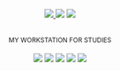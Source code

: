 
<div align="center">
<a href="www.linkedin.com/paulorodv"> <img src="https://img.shields.io/badge/LinkedIn-000000?style=for-the-badge&logo=linkedin&logoColor=white"> </a> 
<img src="https://img.shields.io/badge/Steam-000000?style=for-the-badge&logo=steam&logoColor=white">
<img src="https://img.shields.io/badge/Discord-000000?style=for-the-badge&logo=discord&logoColor=white">
</div>
<br>
<p align="center">
<sub>MY WORKSTATION FOR STUDIES</sub>
<br><br>
<img src="https://img.shields.io/badge/ThinkPad%20E14-E2231A?style=for-the-badge&logo=lenovo&logoColor=white#center">
<img src="https://img.shields.io/badge/AMD%20Ryzen_3_5300U-E2231A?style=for-the-badge&logo=amd&logoColor=white">
<img src="https://img.shields.io/badge/RAM%2016GB-E2231A?style=for-the-badge&&logoColor=white">
<img src="https://img.shields.io/badge/Windows-000000?style=for-the-badge&logo=windows&logoColor=white">
<img src="https://img.shields.io/badge/Ubuntu-000000?style=for-the-badge&logo=ubuntu&logoColor=white">
</p>